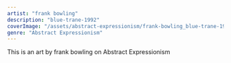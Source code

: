 ```yaml
---
artist: "frank bowling"
description: "blue-trane-1992"
coverImage: "/assets/abstract-expressionism/frank-bowling_blue-trane-1992.jpg"
genre: "Abstract Expressionism"
---
```

This is an art by frank bowling on Abstract Expressionism

